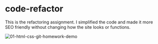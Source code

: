 # code-refactor
This is the refactoring assignment. I simplified the code and made it more SEO friendly without changing how the site looks or functions.

![01-html-css-git-homework-demo](https://user-images.githubusercontent.com/70029654/122295010-aca0d500-cec6-11eb-86a8-571d918353e1.png)

